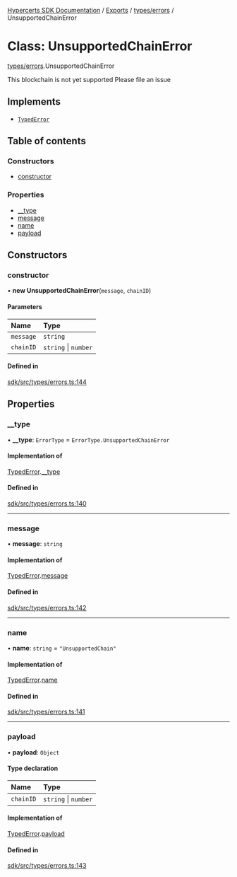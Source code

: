 [Hypercerts SDK Documentation](../README.md) / [Exports](../modules.md) / [types/errors](../modules/types_errors.md) /
UnsupportedChainError

# Class: UnsupportedChainError

[types/errors](../modules/types_errors.md).UnsupportedChainError

This blockchain is not yet supported Please file an issue

## Implements

- [`TypedError`](../interfaces/types_errors.TypedError.md)

## Table of contents

### Constructors

- [constructor](types_errors.UnsupportedChainError.md#constructor)

### Properties

- [\_\_type](types_errors.UnsupportedChainError.md#__type)
- [message](types_errors.UnsupportedChainError.md#message)
- [name](types_errors.UnsupportedChainError.md#name)
- [payload](types_errors.UnsupportedChainError.md#payload)

## Constructors

### constructor

• **new UnsupportedChainError**(`message`, `chainID`)

#### Parameters

| Name      | Type                 |
| :-------- | :------------------- |
| `message` | `string`             |
| `chainID` | `string` \| `number` |

#### Defined in

[sdk/src/types/errors.ts:144](https://github.com/Network-Goods/hypercerts/blob/29cf555/sdk/src/types/errors.ts#L144)

## Properties

### \_\_type

• **\_\_type**: `ErrorType` = `ErrorType.UnsupportedChainError`

#### Implementation of

[TypedError](../interfaces/types_errors.TypedError.md).[\_\_type](../interfaces/types_errors.TypedError.md#__type)

#### Defined in

[sdk/src/types/errors.ts:140](https://github.com/Network-Goods/hypercerts/blob/29cf555/sdk/src/types/errors.ts#L140)

---

### message

• **message**: `string`

#### Implementation of

[TypedError](../interfaces/types_errors.TypedError.md).[message](../interfaces/types_errors.TypedError.md#message)

#### Defined in

[sdk/src/types/errors.ts:142](https://github.com/Network-Goods/hypercerts/blob/29cf555/sdk/src/types/errors.ts#L142)

---

### name

• **name**: `string` = `"UnsupportedChain"`

#### Implementation of

[TypedError](../interfaces/types_errors.TypedError.md).[name](../interfaces/types_errors.TypedError.md#name)

#### Defined in

[sdk/src/types/errors.ts:141](https://github.com/Network-Goods/hypercerts/blob/29cf555/sdk/src/types/errors.ts#L141)

---

### payload

• **payload**: `Object`

#### Type declaration

| Name      | Type                 |
| :-------- | :------------------- |
| `chainID` | `string` \| `number` |

#### Implementation of

[TypedError](../interfaces/types_errors.TypedError.md).[payload](../interfaces/types_errors.TypedError.md#payload)

#### Defined in

[sdk/src/types/errors.ts:143](https://github.com/Network-Goods/hypercerts/blob/29cf555/sdk/src/types/errors.ts#L143)
